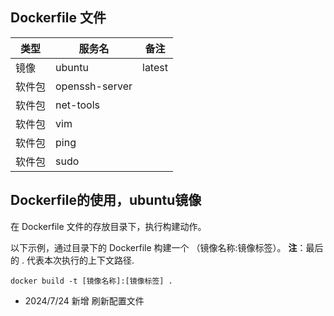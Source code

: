 ## Dockerfile 文件


| 类型   | 服务名         | 备注   |
| ------ | -------------- | ------ |
| 镜像   | ubuntu         | latest |
| 软件包 | openssh-server |        |
| 软件包 | net-tools      |        |
| 软件包 | vim            |        |
| 软件包 | ping           |        |
| 软件包 | sudo           |        |

## Dockerfile的使用，ubuntu镜像

在 Dockerfile 文件的存放目录下，执行构建动作。

以下示例，通过目录下的 Dockerfile 构建一个 （镜像名称:镜像标签）。
**注**：最后的 . 代表本次执行的上下文路径.

```
docker build -t [镜像名称]:[镜像标签] .
```

* 2024/7/24 新增 刷新配置文件
